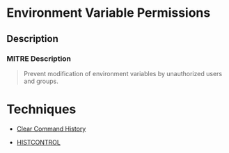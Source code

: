 
# Environment Variable Permissions

## Description

### MITRE Description

> Prevent modification of environment variables by unauthorized users and groups.


# Techniques


* [Clear Command History](../techniques/Clear-Command-History.md)

* [HISTCONTROL](../techniques/HISTCONTROL.md)
    
